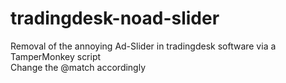 # tradingdesk-noad-slider
Removal of the annoying Ad-Slider in tradingdesk software via a TamperMonkey script
<br>
Change the @match accordingly
